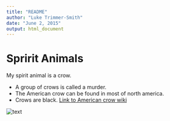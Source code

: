 ```yaml
---
title: "README"
author: "Luke Trimmer-Smith"
date: "June 2, 2015"
output: html_document
---
```


# Spririt Animals

My spirit animal is a crow.

* A group of crows is called a murder.
* The American crow can be found in most of north america. 
* Crows are black. 
[Link to American crow wiki](http://en.wikipedia.org/wiki/American_crow)

![text](http://www.birds.cornell.edu/crows/AP%20HART93%2020Mar10%20cutout_kjm5340.png)
